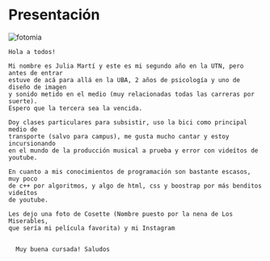 # Presentación

![fotomia](C:/Users/Juli/Desktop/Paradigmas/Presentación/fotomia.jpg)


    Hola a todos! 

    Mi nombre es Julia Martí y este es mi segundo año en la UTN, pero antes de entrar   
    estuve de acá para allá en la UBA, 2 años de psicología y uno de diseño de imagen   
    y sonido metido en el medio (muy relacionadas todas las carreras por suerte).   
    Espero que la tercera sea la vencida.  

    Doy clases particulares para subsistir, uso la bici como principal medio de   
    transporte (salvo para campus), me gusta mucho cantar y estoy incursionando   
    en el mundo de la producción musical a prueba y error con videítos de youtube. 

    En cuanto a mis conocimientos de programación son bastante escasos, muy poco    
    de c++ por algoritmos, y algo de html, css y boostrap por más benditos videítos   
    de youtube.

    Les dejo una foto de Cosette (Nombre puesto por la nena de Los Miserables,    
    que sería mi película favorita) y mi Instagram


      Muy buena cursada! Saludos

